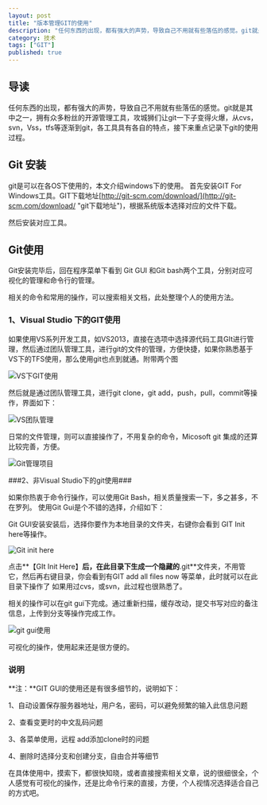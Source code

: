 ```yaml
---
layout: post
title: "版本管理GIT的使用"
description: "任何东西的出现，都有强大的声势，导致自己不用就有些落伍的感觉。git就是其中之一，拥有众多粉丝的开源管理工具，攻城狮们让git一下子变得火爆，从cvs，svn，Vss，tfs等逐渐到git，各工具具有各自的特点，接下来重点记录下git的使用过程。"
category: 技术
tags: ["GIT"]
published: true
---
```

## 导读  ##
任何东西的出现，都有强大的声势，导致自己不用就有些落伍的感觉。git就是其中之一，拥有众多粉丝的开源管理工具，攻城狮们让git一下子变得火爆，从cvs，svn，Vss，tfs等逐渐到git，各工具具有各自的特点，接下来重点记录下git的使用过程。


##  	Git 安装		##
git是可以在各OS下使用的，本文介绍windows下的使用。
首先安装GIT For Windows工具。GIT下载地址[http://git-scm.com/download/](http://git-scm.com/download/ "git下载地址")，根据系统版本选择对应的文件下载。

然后安装对应工具。

##  	Git使用		##
Git安装完毕后，回在程序菜单下看到 Git GUI 和Git bash两个工具，分别对应可视化的管理和命令行的管理。

相关的命令和常用的操作，可以搜索相关文档，此处整理个人的使用方法。

### 1、Visual Studio 下的GIT使用 ###

如果使用VS系列开发工具，如VS2013，直接在选项中选择源代码工具GIt进行管理，然后通过团队管理工具，进行git的文件的管理，方便快捷，如果你熟悉基于VS下的TFS使用，那么使用git也点到就通。附带两个图

![VS下GIT使用](http://i.imgur.com/QBOSZdL.jpg)


然后就是通过团队管理工具，进行git clone，git add，push，pull，commit等操作，界面如下：

![VS团队管理](http://i.imgur.com/IlsaCiU.jpg)


日常的文件管理，则可以直接操作了，不用复杂的命令，Micosoft git 集成的还算比较完善，方便。

![Git管理项目](http://i.imgur.com/of6CWz9.jpg)

###2、非Visual Studio下的git使用###

如果你热衷于命令行操作，可以使用Git Bash，相关质量搜索一下，多之甚多，不在罗列。
使用Git Gui是个不错的选择，介绍如下：

Git GUI安装安装后，选择你要作为本地目录的文件夹，右键你会看到 GIT Init here等操作。

![Git init here](http://i.imgur.com/M4mEFg6.jpg)


点击**【GIt Init Here】**后，在此目录下生成一个隐藏的**.git**文件夹，不用管它，然后再右键目录，你会看到有GIT add all files now 等菜单，此时就可以在此目录下操作了
如果用过cvs，或svn，此过程也很熟悉了。

相关的操作可以在git gui下完成。通过重新扫描，缓存改动，提交书写对应的备注信息，上传到分支等操作完成工作。

![git gui使用](http://i.imgur.com/CDv64OH.jpg)

可视化的操作，使用起来还是很方便的。
### 说明 ###
**注：**GIT GUI的使用还是有很多细节的，说明如下：

1、自动设置保存服务器地址，用户名，密码，可以避免频繁的输入此信息问题

2、查看变更时的中文乱码问题

3、各菜单使用，远程 add添加clone时的问题

4、删除时选择分支和创建分支，自由合并等细节


在具体使用中，摸索下，都很快知晓，或者直接搜索相关文章，说的很细很全，个人感觉有可视化的操作，还是比命令行来的直接，方便，个人视情况选择适合自己的方式吧。